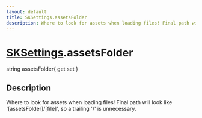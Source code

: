 ```yaml
---
layout: default
title: SKSettings.assetsFolder
description: Where to look for assets when loading files! Final path will look like '[assetsFolder]/[file]', so a trailing '/' is unnecessary.
---
```

# [SKSettings]({{site.url}}/Pages/Reference/SKSettings.html).assetsFolder

<div class='signature' markdown='1'>
string assetsFolder{ get set }
</div>

## Description
Where to look for assets when loading files! Final path
will look like '[assetsFolder]/[file]', so a trailing '/' is
unnecessary.

